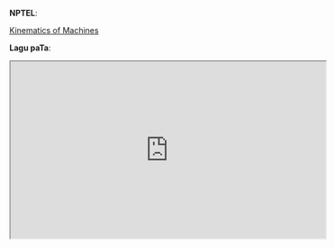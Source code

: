 **NPTEL**:

[Kinematics of Machines](<video src="https://www.youtube.com/embed/MJeRFzs4oRU"  allowfullscreen>)

**Lagu paTa**:

<iframe width="560" height="315" src="https://www.youtube.com/embed/ySn0PQEIvYg"  allowfullscreen></iframe>